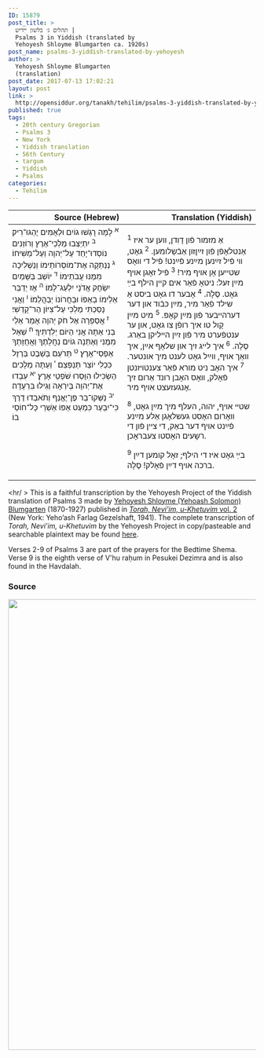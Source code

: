 ```yaml
---
ID: 15879
post_title: >
  תהלים ג׳ בלשון ײִדיש |
  Psalms 3 in Yiddish (translated by
  Yehoyesh Shloyme Blumgarten ca. 1920s)
post_name: psalms-3-yiddish-translated-by-yehoyesh
author: >
  Yehoyesh Shloyme Blumgarten
  (translation)
post_date: 2017-07-13 17:02:21
layout: post
link: >
  http://opensiddur.org/tanakh/tehilim/psalms-3-yiddish-translated-by-yehoyesh/
published: true
tags:
  - 20th century Gregorian
  - Psalms 3
  - New York
  - Yiddish translation
  - 56th Century
  - targum
  - Yiddish
  - Psalms
categories:
  - Tehilim
---
```

<table  class="copyright" style="margin-left: auto;margin-right: auto;" class="draggable">
<thead><tr><th id="x" style="text-align: right;">Source (Hebrew)</th><th style="text-align: right;">Translation (Yiddish)</th></tr></thead>
<tbody>
<tr><td style="vertical-align:top;" width="46%">
<div class="liturgy"><span lang="he">
<sup>א</sup>&nbsp;לָמָּה רָגְשׁוּ גוֹיִם וּלְאֻמִּים יֶהְגּוּ־רִיק׃ <sup>ב</sup>&nbsp;יִתְיַצְּבוּ מַלְכֵי־אֶרֶץ וְרוֹזְנִים נוֹסְדוּ־יָחַד עַל־יְהוָה וְעַל־מְשִׁיחוֹ׃ <sup>ג</sup>&nbsp;נְנַתְּקָה אֶת־מוֹסְרוֹתֵימוֹ וְנַשְׁלִיכָה מִמֶּנּוּ עֲבֹתֵימוֹ׃ <sup>ד</sup>&nbsp;יוֹשֵׁב בַּשָּׁמַיִם יִשְׂחָק אֲדֹנָי יִלְעַג־לָמוֹ׃ <sup>ה</sup>&nbsp;אָז יְדַבֵּר אֵלֵימוֹ בְאַפּוֹ וּבַחֲרוֹנוֹ יְבַהֲלֵמוֹ׃ <sup>ו</sup>&nbsp;וַאֲנִי נָסַכְתִּי מַלְכִּי עַל־צִיּוֹן הַר־קָדְשִׁי׃ <sup>ז</sup>&nbsp;אֲסַפְּרָה אֶל חֹק יְהוָה אָמַר אֵלַי בְּנִי אַתָּה אֲנִי הַיּוֹם יְלִדְתִּיךָ׃ <sup>ח</sup>&nbsp;שְׁאַל מִמֶּנִּי וְאֶתְּנָה גוֹיִם נַחֲלָתֶךָ וַאֲחֻזָּתְךָ אַפְסֵי־אָרֶץ׃ <sup>ט</sup>&nbsp;תְּרֹעֵם בְּשֵׁבֶט בַּרְזֶל כִּכְלִי יוֹצֵר תְּנַפְּצֵם׃ <sup>י</sup>&nbsp;וְעַתָּה מְלָכִים הַשְׂכִּילוּ הִוָּסְרוּ שֹׁפְטֵי אָרֶץ׃ <sup>יא</sup>&nbsp;עִבְדוּ אֶת־יְהוָה בְּיִרְאָה וְגִילוּ בִּרְעָדָה׃ <sup>יב</sup>&nbsp;נַשְּׁקוּ־בַר פֶּן־יֶאֱנַף וְתֹאבְדוּ דֶרֶךְ כִּי־יִבְעַר כִּמְעַט אַפּוֹ אַשְׁרֵי כָּל־חוֹסֵי בוֹ׃
</span></div></td>

<td style="vertical-align:top;" width="53%">
<div class="yiddish"><span lang="he">

<sup>1</sup>&nbsp;אַ מזמור פֿון דָוִדן, װען ער איז אַנטלאָפֿן פֿון זײַןזון אַבֿשָלומען. 
<sup>2</sup>&nbsp;גאָט, װי פֿיל זײַנען מײַנע פֿײַנט!
פֿיל די װאָס שטײען אָן אױף מיר!
<sup>3</sup>&nbsp;פֿיל זאָגן אױף מײַן זעל:
ניטאָ פֿאַר אים קײן הילף בײַ גאָט. סֶלָה. 
<sup>4</sup>&nbsp;אָבער דו גאָט ביסט אַ שילד פֿאַר מיר, 
מײַן כּבֿוד און דער דערהײבער פֿון מײַן קאָפּ. 
<sup>5</sup>&nbsp;מיט מײַן קָול טו איך רופֿן צו גאָט, 
און ער ענטפֿערט מיר פֿון זײַן הײליקן באַרג. סֶלָה. 
<sup>6</sup>&nbsp;איך לײג זיך און שלאָף אײַן, 
איך װאַך אױף, װײַל גאָט לענט מיך אונטער. 
<sup>7</sup>&nbsp;איך האָב ניט מורא פֿאַר צענטױזנטן פֿאָלק, 
װאָס האָבן רונד אַרום זיך אָנגעזעצט אױף מיר.

<sup>8</sup>&nbsp;שטײ אױף, יהוה, העלף מיך מײַן גאָט, 
װאָרום האָסט געשלאָגן אַלע מײַנע פֿײַנט אױף דער באַק, 
די צײן פֿון די רשָעים האָסטו צעבראָכן.

<sup>9</sup>&nbsp;בײַ גאָט איז די הילף;
זאָל קומען דײַן ברכה אױף דײַן פֿאָלק! סֶלָה.
</span></div></td>
</tr>
</tbody>
</tbody></table>

<hr/ >
This is a faithful transcription by the Yehoyesh Project of the Yiddish translation of Psalms 3 made by <a href="http://en.wikipedia.org/wiki/Yehoash_%28Blumgarten%29">Yehoyesh Shloyme (Yehoash Solomon) Blumgarten</a> (1870-1927) published in <em><a href="https://archive.org/details/nybc210565">Torah, Neviʼim, u-Khetuvim</em> vol. 2</a> (New York: Yehoʼash Farlag Gezelshaft, 1941). The complete transcription of <em>Torah, Neviʼim, u-Khetuvim</em> by the Yehoyesh Project in copy/pasteable and searchable plaintext may be found <a href="http://opensiddur.org/keriyat-hatorah/tanakh/yehoyeshs-yiddish-translation-of-the-tanakh/">here</a>.

Verses 2-9 of Psalms 3 are part of the prayers for the Bedtime Shema. Verse 9 is the eighth verse of V'hu raḥum in Pesukei Dezimra and is also found in the Havdalah. 

<h3>Source</h3>

<a href="https://archive.org/stream/torahneviimukhet02yeho#page/992/mode/2up"><img src="http://opensiddur.org/wp-content/uploads/2017/07/Psalms-34-Yehoyesh-714x1024.png" alt="" width="640" height="918" class="alignnone size-large wp-image-15880" /></a>